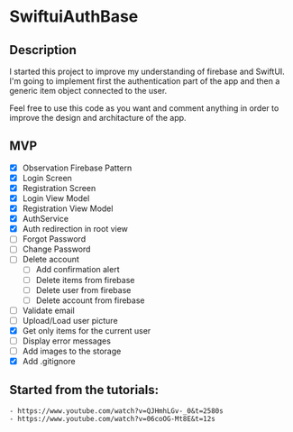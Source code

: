# SwiftuiAuthBase

## Description

I started this project to improve my understanding of 
firebase and SwiftUI. I'm going to implement first the 
authentication part of the app and then a generic item 
object connected to the user.

Feel free to use this code as you want and comment 
anything in order to improve the design and architacture 
of the app.



## MVP

- [x] Observation Firebase Pattern
- [x] Login Screen
- [x] Registration Screen
- [x] Login View Model
- [x] Registration View Model
- [x] AuthService
- [x] Auth redirection in root view
- [ ] Forgot Password
- [ ] Change Password
- [ ] Delete account
    - [ ] Add confirmation alert
    - [ ] Delete items from firebase
    - [ ] Delete user from firebase
    - [ ] Delete account from firebase
- [ ] Validate email
- [ ] Upload/Load user picture
- [x] Get only items for the current user
- [ ] Display error messages
- [ ] Add images to the storage
- [x] Add .gitignore

## Started from the tutorials:
    - https://www.youtube.com/watch?v=QJHmhLGv-_0&t=2580s
    - https://www.youtube.com/watch?v=06coOG-Mt8E&t=12s

